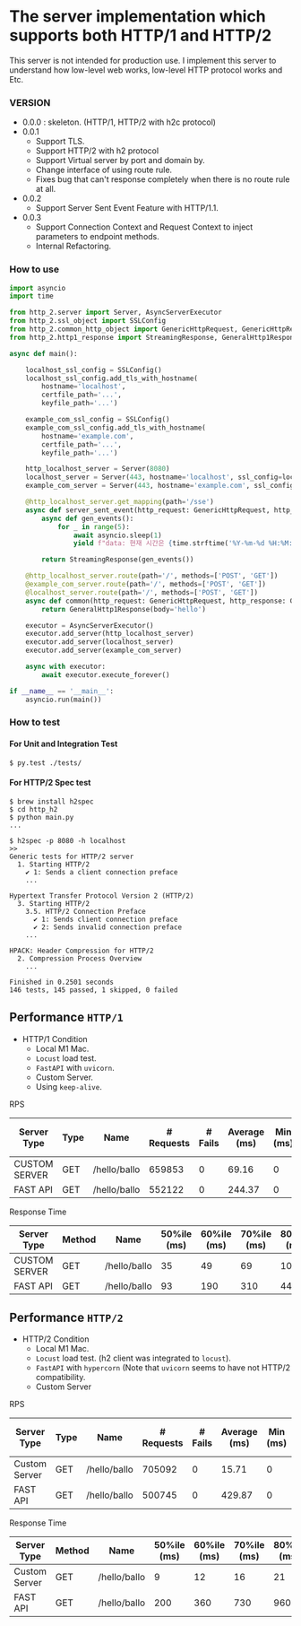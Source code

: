 # The server implementation which supports both HTTP/1 and HTTP/2
This server is not intended for production use.
I implement this server to understand how low-level web works, low-level HTTP protocol works and Etc.   


### VERSION
- 0.0.0 : skeleton. (HTTP/1, HTTP/2 with h2c protocol)
- 0.0.1
  - Support TLS.
  - Support HTTP/2 with h2 protocol
  - Support Virtual server by port and domain by. 
  - Change interface of using route rule.
  - Fixes bug that can't response completely when there is no route rule at all.
- 0.0.2
  - Support Server Sent Event Feature with HTTP/1.1. 
- 0.0.3
  - Support Connection Context and Request Context to inject parameters to endpoint methods.
  - Internal Refactoring.

### How to use
```python
import asyncio
import time

from http_2.server import Server, AsyncServerExecutor
from http_2.ssl_object import SSLConfig
from http_2.common_http_object import GenericHttpRequest, GenericHttpResponse
from http_2.http1_response import StreamingResponse, GeneralHttp1Response

async def main():

    localhost_ssl_config = SSLConfig()
    localhost_ssl_config.add_tls_with_hostname(
        hostname='localhost',
        certfile_path='...',
        keyfile_path='...')

    example_com_ssl_config = SSLConfig()
    example_com_ssl_config.add_tls_with_hostname(
        hostname='example.com',
        certfile_path='...',
        keyfile_path='...')

    http_localhost_server = Server(8080)
    localhost_server = Server(443, hostname='localhost', ssl_config=localhost_ssl_config)
    example_com_server = Server(443, hostname='example.com', ssl_config=example_com_ssl_config)

    @http_localhost_server.get_mapping(path='/sse')
    async def server_sent_event(http_request: GenericHttpRequest, http_response: GenericHttpResponse):
        async def gen_events():
            for _ in range(5):
                await asyncio.sleep(1)
                yield f"data: 현재 시간은 {time.strftime('%Y-%m-%d %H:%M:%S')}\n"

        return StreamingResponse(gen_events())

    @http_localhost_server.route(path='/', methods=['POST', 'GET'])
    @example_com_server.route(path='/', methods=['POST', 'GET'])
    @localhost_server.route(path='/', methods=['POST', 'GET'])
    async def common(http_request: GenericHttpRequest, http_response: GenericHttpResponse):
        return GeneralHttp1Response(body='hello')

    executor = AsyncServerExecutor()
    executor.add_server(http_localhost_server)
    executor.add_server(localhost_server)
    executor.add_server(example_com_server)

    async with executor:
        await executor.execute_forever()

if __name__ == '__main__':
    asyncio.run(main())
```

### How to test

#### For Unit and Integration Test
```shell
$ py.test ./tests/
```

#### For HTTP/2 Spec test

```shell
$ brew install h2spec
$ cd http_h2
$ python main.py
...

$ h2spec -p 8080 -h localhost 
>>
Generic tests for HTTP/2 server
  1. Starting HTTP/2
    ✔ 1: Sends a client connection preface
    ...

Hypertext Transfer Protocol Version 2 (HTTP/2)
  3. Starting HTTP/2
    3.5. HTTP/2 Connection Preface
      ✔ 1: Sends client connection preface
      ✔ 2: Sends invalid connection preface
    ...

HPACK: Header Compression for HTTP/2
  2. Compression Process Overview
    ...

Finished in 0.2501 seconds
146 tests, 145 passed, 1 skipped, 0 failed
```


## Performance `HTTP/1`
- HTTP/1 Condition
  - Local M1 Mac.
  - `Locust` load test. 
  - `FastAPI` with `uvicorn`. 
  - Custom Server.
  - Using `keep-alive`.

RPS

| Server Type   | Type | Name          | # Requests | # Fails | Average (ms) | Min (ms) | Max (ms) | Average size (bytes) | RPS    | Failures/s |
|---------------|------|---------------|------------|---------|--------------|----------|----------|----------------------|--------|------------|
| CUSTOM SERVER | GET  | /hello/ballo  | 659853     | 0       | 69.16        | 0        | 1189     | 1                    | 1461.36| 0          |
| FAST API      | GET  | /hello/ballo  | 552122     | 0       | 244.37       | 0        | 6732     | 1                    | 1220.07|            |


Response Time

| Server Type   | Method | Name          | 50%ile (ms) | 60%ile (ms) | 70%ile (ms) | 80%ile (ms) | 90%ile (ms) | 95%ile (ms) | 99%ile (ms) | 100%ile (ms) |
|---------------|--------|---------------|-------------|-------------|-------------|-------------|-------------|-------------|-------------|--------------|
| CUSTOM SERVER | GET    | /hello/ballo  | 35          | 49          | 69          | 100         | 160         | 230         | 640         | 1200         |
| FAST API      | GET    | /hello/ballo  | 93          | 190         | 310         | 440         | 650         | 820         | 1300        | 6700         |


## Performance `HTTP/2`
- HTTP/2 Condition
  - Local M1 Mac.
  - `Locust` load test. (h2 client was integrated to `locust`).
  - `FastAPI` with `hypercorn` (Note that `uvicorn` seems to have not HTTP/2 compatibility.
  - Custom Server

RPS

| Server Type   | Type | Name          | # Requests | # Fails | Average (ms) | Min (ms) | Max (ms) | Average size (bytes) | RPS    | Failures/s |
|---------------|------|---------------|------------|---------|--------------|----------|----------|----------------------|--------|------------|
| Custom Server | GET  | /hello/ballo  | 705092     | 0       | 15.71        | 0        | 290      | 0                    | 1564.11| 0          |
| FAST API      | GET  | /hello/ballo  | 500745     | 0       | 429.87       | 0        | 3893     | 0                    | 1111.84| 0          |

Response Time

| Server Type   | Method | Name          | 50%ile (ms) | 60%ile (ms) | 70%ile (ms) | 80%ile (ms) | 90%ile (ms) | 95%ile (ms) | 99%ile (ms) | 100%ile (ms) |
|---------------|--------|---------------|-------------|-------------|-------------|-------------|-------------|-------------|-------------|--------------|
| Custom Server | GET    | /hello/ballo  | 9           | 12          | 16          | 21          | 33          | 56          | 120         | 290          |
| FAST API      | GET    | /hello/ballo  | 200         | 360         | 730         | 960         | 1200        | 1300        | 1400        | 3900         |
